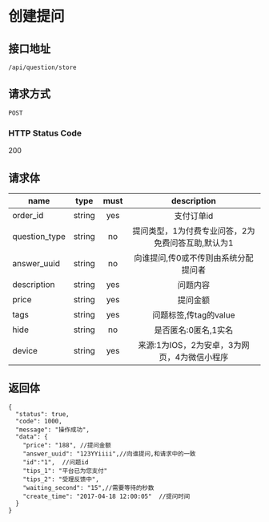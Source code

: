 # 创建提问

## 接口地址

`/api/question/store`

## 请求方式

`POST`

### HTTP Status Code

200

## 请求体

| name     | type     | must     | description |
|----------|:--------:|:--------:|:--------:|
| order_id | string   | yes | 支付订单id |
| question_type | string   | no | 提问类型，1为付费专业问答，2为免费问答互助,默认为1 |
| answer_uuid     | string    | no   | 向谁提问,传0或不传则由系统分配提问者 |
| description   | string   | yes      | 问题内容 |
| price     | string   | yes      | 提问金额 |
| tags     | string    | yes      | 问题标签,传tag的value |
| hide     | string    | no   | 是否匿名:0匿名,1实名 |
| device     | string    | yes      | 来源:1为IOS，2为安卓，3为网页，4为微信小程序 |


## 返回体

```json5
{
  "status": true,
  "code": 1000,
  "message": "操作成功",
  "data": {
    "price": "188", //提问金额
    "answer_uuid": "123YYiiii",//向谁提问,和请求中的一致
    "id":"1",  //问题id
    "tips_1": "平台已为您支付"
    "tips_2": "受理反馈中",
    "waiting_second": "15",//需要等待的秒数
    "create_time": "2017-04-18 12:00:05"  //提问时间
  }
}
``` 

